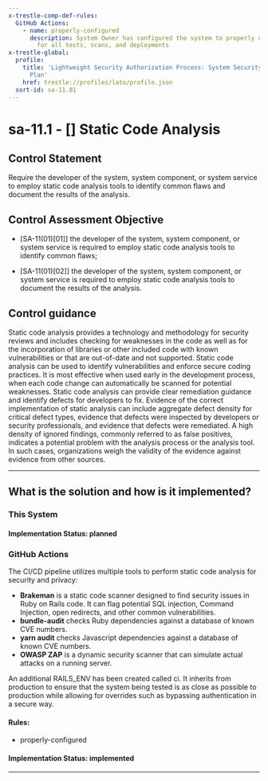 ```yaml
---
x-trestle-comp-def-rules:
  GitHub Actions:
    - name: properly-configured
      description: System Owner has configured the system to properly utilize CI/CD
        for all tests, scans, and deployments
x-trestle-global:
  profile:
    title: 'Lightweight Security Authorization Process: System Security and Privacy
      Plan'
    href: trestle://profiles/lato/profile.json
  sort-id: sa-11.01
---
```


# sa-11.1 - \[\] Static Code Analysis

## Control Statement

Require the developer of the system, system component, or system service to employ static code analysis tools to identify common flaws and document the results of the analysis.

## Control Assessment Objective

- \[SA-11(01)[01]\] the developer of the system, system component, or system service is required to employ static code analysis tools to identify common flaws;

- \[SA-11(01)[02]\] the developer of the system, system component, or system service is required to employ static code analysis tools to document the results of the analysis.

## Control guidance

Static code analysis provides a technology and methodology for security reviews and includes checking for weaknesses in the code as well as for the incorporation of libraries or other included code with known vulnerabilities or that are out-of-date and not supported. Static code analysis can be used to identify vulnerabilities and enforce secure coding practices. It is most effective when used early in the development process, when each code change can automatically be scanned for potential weaknesses. Static code analysis can provide clear remediation guidance and identify defects for developers to fix. Evidence of the correct implementation of static analysis can include aggregate defect density for critical defect types, evidence that defects were inspected by developers or security professionals, and evidence that defects were remediated. A high density of ignored findings, commonly referred to as false positives, indicates a potential problem with the analysis process or the analysis tool. In such cases, organizations weigh the validity of the evidence against evidence from other sources.

______________________________________________________________________

## What is the solution and how is it implemented?

<!-- For implementation status enter one of: implemented, partial, planned, alternative, not-applicable -->

<!-- Note that the list of rules under ### Rules: is read-only and changes will not be captured after assembly to JSON -->

### This System

<!-- Add implementation prose for the main This System component for control: sa-11.1 -->

#### Implementation Status: planned

### GitHub Actions

The CI/CD pipeline utilizes multiple tools to perform static code analysis for security and privacy:

* **Brakeman** is a static code scanner designed to find security issues in Ruby on Rails code. It can flag potential SQL injection,
Command Injection, open redirects, and other common vulnerabilities.
* **bundle-audit** checks Ruby dependencies against a database of known CVE numbers.
* **yarn audit** checks Javascript dependencies against a database of known CVE numbers.
* **OWASP ZAP** is a dynamic security scanner that can simulate actual attacks on a running server.

An additional RAILS_ENV has been created called ci. It inherits from production to ensure that the system being tested is as close as possible to production while allowing for overrides such as bypassing authentication in a secure way.

#### Rules:

  - properly-configured

#### Implementation Status: implemented

______________________________________________________________________
